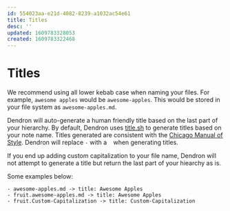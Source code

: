 ```yaml
---
id: 554023aa-e21d-4082-8239-a1032ac54e61
title: Titles
desc: ''
updated: 1609783328053
created: 1609783322468
---
```


# Titles

We recommend using all lower kebab case when naming your files. For example, `awesome apples` would be `awesome-apples`. This would be stored in your file system as `awesome-apples.md`. 

Dendron will auto-generate a human friendly title based on the last part of your hierarchy. By default, Dendron uses [title.sh](https://title.sh/) to generate titles based on your note name. Titles generated are consistent with the [Chicago Manual of Style](https://www.chicagomanualofstyle.org/home.html). Dendron will replace `-` with a ` ` when generating titles. 

If you end up adding custom capitalization to your file name, Dendron will not attempt to generate a title but return the last part of your hiearchy as is.

Some examples below:

```
- awesome-apples.md -> title: Awesome Apples
- fruit.awesome-apples.md -> title: Awesome Apples
- fruit.Custom-Capitalization -> title: Custom-Capitalization
```
